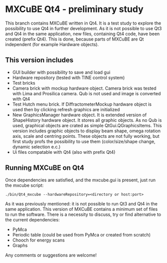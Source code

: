 # MXCuBE Qt4 - preliminary study

This branch contains MXCuBE written in Qt4. It is a test study to explore the 
possibility to use Qt4 in further development. As it is not possible to use Qt3 
and Qt4 in the same application, new files, containing Qt4 code, have been 
created (prefix Qt4). This is done, because parts of MXCuBE are Qt 
independent (for example Hardware objects).

## This version includes

* GUI builder with possibility to save and load gui
* Hardware repository (tested with TINE control system)
* Test bricks
* Camera brick with mockup hardware object. Camera brick was tested with Lima 
and Prosilica camera. Qub is not used and image is converted with Qt4
* Test Hutch menu brick. If DiffractometerMockup hardware object is used 
then by clicking refresh graphics are initialized
* New GraphicsManager hardware object. It is extended version of ShapeHistory 
hardware object. It stores all graphic objects. As no Qub is used, graphical 
objects are crated as simple QtGui.QGraphicsItems. This version includes 
graphic objects to display beam shape, omega rotation axis, scale and centring 
points. These objects are not fully working, but first study profs the possibility 
to use them (color/size/shape change, dynamic selection e.c.)
* Ui files compatable with Qt4 (also with prefix Qt4)

## Running MXCuBE on Qt4

Once dependencies are satisfied, and the mxcube.gui is present, just run the mxcube
script:

    ./bin/Qt4_mxcube --hardwareRepository=<directory or host:port>

As it was previously mentioned: it is not possible to run Qt3 and Qt4 in the same application. 
This version of MXCuBE contains a minimum set of files to run the software. There is a 
necessity to discuss, try or find alternative to the current dependencies: 
* PyMca
* Periodic table (could be used from PyMca or created from scratch) 
* Chooch for energy scans
* Graphs 


Any comments or suggestions are welcome!
